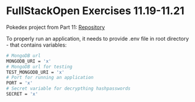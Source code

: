 # FullStackOpen Exercises 11.19-11.21

Pokedex project from Part 11: [Repository](https://github.com/edvvarrd/full-stack-open-pokedex)

To properly run an application, it needs to provide .env file in root directory - that contains variables:

```bash
# MongoDB url
MONGODB_URI = 'x'
# MongoDB url for testing
TEST_MONGODB_URI = 'x'
# Port for running an application
PORT = 'x'
# Secret variable for decrypthing hashpasswords
SECRET = 'x'
```
